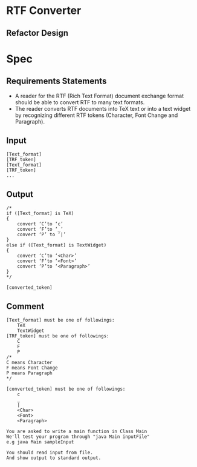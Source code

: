 # RTF Converter

## Refactor Design



# Spec

## Requirements Statements
* A reader for the RTF (Rich Text Format) document exchange format should be able to convert RTF to many text formats.
* The reader converts RTF documents into TeX text or into a text widget by recognizing different RTF tokens (Character, Font Change and Paragraph).


## Input

```
[Text_format]
[TRF_token]
[Text_format]
[TRF_token]
...
```

## Output
```
/* 
if ([Text_format] is TeX)
{
	convert ‘C’to ‘c’
	convert ‘F’to ‘_’
	convert ‘P’ to ‘|’
}
else if ([Text_format] is TextWidget)
{
	convert ‘C’to ‘<Char>’
	convert ‘F’to ‘<Font>’
	convert ‘P’to ‘<Paragraph>’
}
*/

[converted_token]
```

## Comment
```
[Text_format] must be one of followings:
	TeX
	TextWidget
[TRF_token] must be one of followings:
	C
	F
	P
/*
C means Character
F means Font Change
P means Paragraph
*/

[converted_token] must be one of followings:
	c
	_
	|
	<Char>
	<Font>
	<Paragraph>

You are asked to write a main function in Class Main
We'll test your program through "java Main inputFile"
e.g java Main sampleInput

You should read input from file. 
And show output to standard output.
```